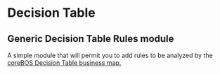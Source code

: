 # Decision Table

## Generic Decision Table Rules module

A simple module that will permit you to add rules to be analyzed by the [coreBOS Decision Table business map.](http://corebos.com/documentation/doku.php?id=en:adminmanual:businessmappings:decisiontable)
